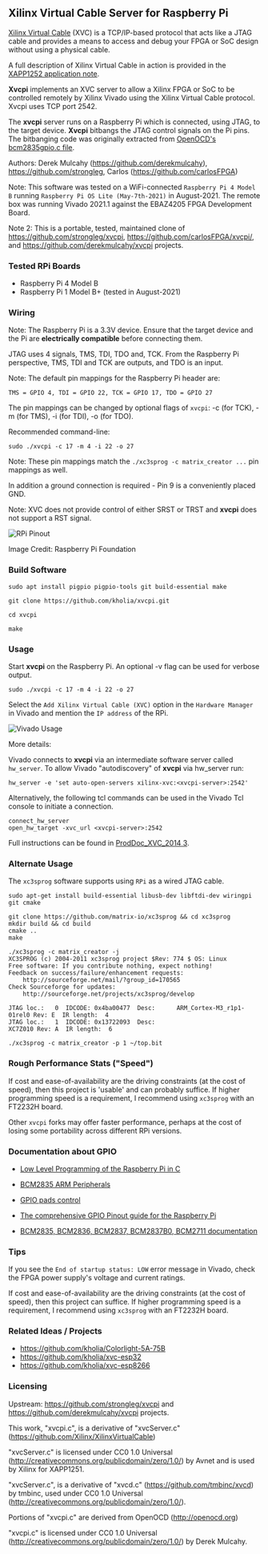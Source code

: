 ## Xilinx Virtual Cable Server for Raspberry Pi

[Xilinx Virtual Cable](https://github.com/Xilinx/XilinxVirtualCable/) (XVC) is a TCP/IP-based protocol that acts like a JTAG cable and provides a means to access and debug your FPGA or SoC design without using a physical cable.

A full description of Xilinx Virtual Cable in action is provided in the [XAPP1252 application note](https://www.xilinx.com/support/documentation/application_notes/xapp1251-xvc-zynq-petalinux.pdf).

**Xvcpi** implements an XVC server to allow a Xilinx FPGA or SoC to be controlled remotely by Xilinx Vivado using the Xilinx Virtual Cable protocol. Xvcpi uses TCP port 2542.

The **xvcpi** server runs on a Raspberry Pi which is connected, using JTAG, to the target device. **Xvcpi** bitbangs the JTAG control signals on the Pi pins. The bitbanging code was originally extracted from [OpenOCD's](http://openocd.org) [bcm2835gpio.c file](https://github.com/arduino/OpenOCD/blob/master/src/jtag/drivers/bcm2835gpio.c).

Authors: Derek Mulcahy (https://github.com/derekmulcahy), https://github.com/strongleg, Carlos (https://github.com/carlosFPGA)

Note: This software was tested on a WiFi-connected `Raspberry Pi 4 Model B` running `Raspberry Pi OS Lite (May-7th-2021)` in August-2021. The remote box was running Vivado 2021.1 against the EBAZ4205 FPGA Development Board.

Note 2: This is a portable, tested, maintained clone of https://github.com/strongleg/xvcpi, https://github.com/carlosFPGA/xvcpi/, and https://github.com/derekmulcahy/xvcpi projects.

### Tested RPi Boards

- Raspberry Pi 4 Model B
- Raspberry Pi 1 Model B+ (tested in August-2021)


### Wiring

Note: The Raspberry Pi is a 3.3V device. Ensure that the target device and the Pi are **electrically compatible** before connecting them.

JTAG uses 4 signals, TMS, TDI, TDO and, TCK. From the Raspberry Pi perspective, TMS, TDI and TCK are outputs, and TDO is an input.

Note: The default pin mappings for the Raspberry Pi header are:

```
TMS = GPIO 4, TDI = GPIO 22, TCK = GPIO 17, TDO = GPIO 27
```

The pin mappings can be changed by optional flags of `xvcpi`: -c (for TCK), -m (for TMS), -i (for TDI), -o (for TDO).

Recommended command-line:

```
sudo ./xvcpi -c 17 -m 4 -i 22 -o 27
```

Note: These pin mappings match the `./xc3sprog -c matrix_creator ...` pin mappings as well.

In addition a ground connection is required - Pin 9 is a conveniently placed GND.

Note: XVC does not provide control of either SRST or TRST and **xvcpi** does not support a RST signal.

![RPi Pinout](./raspi-gpio.png)

Image Credit: Raspberry Pi Foundation


### Build Software

```
sudo apt install pigpio pigpio-tools git build-essential make
```

```
git clone https://github.com/kholia/xvcpi.git

cd xvcpi

make
```


### Usage

Start **xvcpi** on the Raspberry Pi. An optional -v flag can be used for verbose output.

```
sudo ./xvcpi -c 17 -m 4 -i 22 -o 27
```


Select the `Add Xilinx Virtual Cable (XVC)` option in the `Hardware Manager` in
Vivado and mention the `IP address` of the RPi.

![Vivado Usage](./Usage-in-Vivado.png)

More details:

Vivado connects to **xvcpi** via an intermediate software server called `hw_server`. To allow Vivado "autodiscovery" of **xvcpi** via hw_server run:

```
hw_server -e 'set auto-open-servers xilinx-xvc:<xvcpi-server>:2542'
```

Alternatively, the following tcl commands can be used in the Vivado Tcl console to initiate a connection.

```
connect_hw_server
open_hw_target -xvc_url <xvcpi-server>:2542
```

Full instructions can be found in [ProdDoc_XVC_2014 3](ProdDoc_XVC_2014_3.pdf).


### Alternate Usage

The `xc3sprog` software supports using `RPi` as a wired JTAG cable.

```
sudo apt-get install build-essential libusb-dev libftdi-dev wiringpi git cmake

git clone https://github.com/matrix-io/xc3sprog && cd xc3sprog
mkdir build && cd build
cmake ..
make
```

```
./xc3sprog -c matrix_creator -j
XC3SPROG (c) 2004-2011 xc3sprog project $Rev: 774 $ OS: Linux
Free software: If you contribute nothing, expect nothing!
Feedback on success/failure/enhancement requests:
	http://sourceforge.net/mail/?group_id=170565
Check Sourceforge for updates:
	http://sourceforge.net/projects/xc3sprog/develop

JTAG loc.:   0  IDCODE: 0x4ba00477  Desc:      ARM_Cortex-M3_r1p1-01rel0 Rev: E  IR length:  4
JTAG loc.:   1  IDCODE: 0x13722093  Desc:                        XC7Z010 Rev: A  IR length:  6
```

```
./xc3sprog -c matrix_creator -p 1 ~/top.bit
```


### Rough Performance Stats ("Speed")

If cost and ease-of-availability are the driving constraints (at the cost of
speed), then this project is 'usable' and can probably suffice. If higher
programming speed is a requirement, I recommend using `xc3sprog` with an
FT2232H board.

Other `xvcpi` forks may offer faster performance, perhaps at the cost of losing
some portability across different RPi versions.


### Documentation about GPIO

- [Low Level Programming of the Raspberry Pi in C](http://www.pieter-jan.com/node/15)

- [BCM2835 ARM Peripherals](https://www.raspberrypi.org/app/uploads/2012/02/BCM2835-ARM-Peripherals.pdf)

- [GPIO pads control](https://es.scribd.com/doc/101830961/GPIO-Pads-Control2)

- [The comprehensive GPIO Pinout guide for the Raspberry Pi](https://pinout.xyz/)

- [BCM2835, BCM2836, BCM2837, BCM2837B0, BCM2711 documentation](https://www.raspberrypi.org/documentation/computers/processors.html)


### Tips

If you see the `End of startup status: LOW` error message in Vivado, check the
FPGA power supply's voltage and current ratings.

If cost and ease-of-availability are the driving constraints (at the cost of
speed), then this project can suffice. If higher programming speed is a
requirement, I recommend using `xc3sprog` with an FT2232H board.


### Related Ideas / Projects

- https://github.com/kholia/Colorlight-5A-75B
- https://github.com/kholia/xvc-esp32
- https://github.com/kholia/xvc-esp8266


### Licensing

Upstream: https://github.com/strongleg/xvcpi and https://github.com/derekmulcahy/xvcpi projects.

This work, "xvcpi.c", is a derivative of "xvcServer.c" (https://github.com/Xilinx/XilinxVirtualCable)

"xvcServer.c" is licensed under CC0 1.0 Universal (http://creativecommons.org/publicdomain/zero/1.0/)
by Avnet and is used by Xilinx for XAPP1251.

"xvcServer.c", is a derivative of "xvcd.c" (https://github.com/tmbinc/xvcd)
by tmbinc, used under CC0 1.0 Universal (http://creativecommons.org/publicdomain/zero/1.0/).

Portions of "xvcpi.c" are derived from OpenOCD (http://openocd.org)

"xvcpi.c" is licensed under CC0 1.0 Universal (http://creativecommons.org/publicdomain/zero/1.0/)
by Derek Mulcahy.
